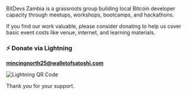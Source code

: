 BitDevs Zambia is a grassroots group building local Bitcoin developer capacity through meetups, workshops, bootcamps, and hackathons.

If you find our work valuable, please consider donating to help us cover basic event costs like venue, internet, and learning materials.

### ⚡ Donate via Lightning  
**mincingnorth25@walletofsatoshi.com**

![Lightning QR Code](https://api.qrserver.com/v1/create-qr-code/?size=250x250&data=lightning:mincingnorth25@walletofsatoshi.com)

Thank you for your support.
